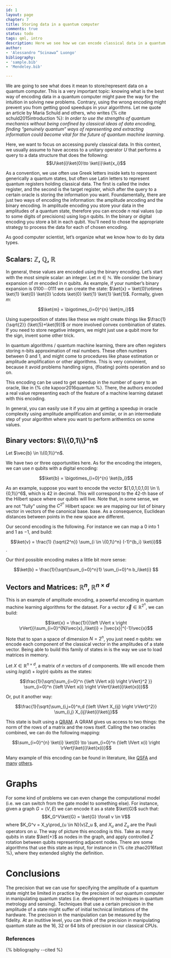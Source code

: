```yaml
--- 
id: 1
layout: page
chapter: 7 
title: Storing data in a quantum computer
comments: true 
status: todo
tags: qml, intro 
description: Here we see how we can encode classical data in a quantum computer, and why it is important in quantum machine learning.
author:
- 'Alessandro “Scinawa” Luongo'
bibliography:
- 'sample.bib'
- 'Mendeley.bib'

---
```


We are going to see what does it mean to store/represent data on a
quantum computer. This is a very important topic: knowing what is the best way of encoding data in a quantum computer might pave the way for the intuition in solving new problems. Contrary, using the wrong encoding might prevent you from getting good speedups in your algorithms. Let me quote an
article by Maria Schuld and others, who writes {% cite schuld2015introduction %}: _In order to use the strengths of quantum mechanics without being confined by classical ideas of data encoding, finding “genuinely quantum” ways of representing and extracting information could become vital for the future of quantum machine learning_. 

Here, we want to focus on accessing purely classical data. In this context, we usually assume to have access to a unitary operator $U$ that performs a query to a data structure that does the following: 
$$U\ket{i}\ket{0}\to \ket{i}\ket{x_i}$$

As a convention, we use often use Greek letters inside kets to represent generically a quantum states, but often use Latin letters to represent quantum registers holding classical data. 
The first is called the index register, and the second is the target register, which after the query to a certain oracle is storing the information you want. 
Foundamentally, there are just two ways of encoding the information: the amplitude ancoding and the binary encoding. In amplitude encoding you store your data in the amplitudes of a quantum state, therefore you can encode $n$ real values (up to some digits of precisions) using $\log n$ qubits. In the binary or digital encoding you store a bit in each qubit. You'll need to chose the appropriate strategy to process the data for each of chosen encoding. 

As good computer scientist, let’s organize what we know how to do by data types.

Scalars: $\mathbb{Z}$, $\mathbb{Q}$, $\mathbb{R}$
-------------------------------------------------------
In general, these values are encoded using the binary encoding. 
Let’s start with the most simple scalar: an integer. Let
$m \in \mathbb{N}$. We consider the binary expansion of $m$ encoded in $n$ qubits.  As example,
if your number’s binary expansion is $0100\cdots0111$ we can create the
state:
$\ket{x} =  \ket{0}\otimes \ket{1} \ket{0} \ket{0} \cdots \ket{0} \ket{1} \ket{1} \ket{1}$.
Formally, given $m$:

$$\ket{m} = \bigotimes_{i=0}^{n} \ket{m_i}$$

Using superposition of states like these we might create things like
$\frac{1}{\sqrt{2}} (\ket{5}+\ket{9})$ or more involved convex
combination of states. If you need to store negative integers, we might just use a qubit more for the sign, invent some other trick.

In quantum algorithms / quantum machine learning, there are often registers storing n-bits approximation of real numbers. These often numbers between $0$ and $1$, and might come to procedures like phase estimation or amplitude amplification or other algorithms. This is very convinient, because it avoid problems handling signs, (floating) points operation and so on.


This encoding can be used to get speedup in the number of query to
an oracle, like in {% cite kapoor2016quantum %}. There, the authors encoded a real value representing each of the feature of a machine learning dataset with this encoding.

In general, you can easily use it if you aim at getting a speedup in oracle complexity using amplitude
amplification and similar, or in an intermediate step of your algorithm where you want to perform arithemtics on some values.


Binary vectors: $\\{0,1\\}^n$
---------------------------

Let $\vec{b} \in \\{0,1\\}^n$.

We have two or three opportunities here. As for the encoding the integers, we can use $n$ qubits with a digital encoding:

$$\ket{b} = \bigotimes_{i=0}^{n} \ket{b_i}$$

As an example, suppose you want to encode the vector
$[1,0,1,0,1,0] \in \\{0,1\\}^6$, which is $42$ in decimal. This will
correspond to the $42$-th base of the Hilbert space where our qubits
will live. Note that, in some sense, we are not "fully" using the $C^{2^{n}}$
Hilbert space: we are mapping our list of binary vector in vectors of the canonical base.
base. As a consequence, Euclidean distances between points in the new space are
different. 

Our second encoding is the following. For instance we can map a $0$ into
$1$ and $1$ as $-1$, and build:

$$\ket{v} = \frac{1} {\sqrt{2^n}} \sum_{i \in \{0,1\}^n} (-1)^{b_i} \ket{i}$$.

Our third possible encoding makes a little bit more sense:

$$\ket{b} = \frac{1}{\sqrt{\sum_{i=0}^n}1} \sum_{i=0}^n b_i\ket{i} $$



Vectors and Matrices: $\mathbb{R}^n$, $\mathbb{R}^{n \times d}$
-----------------------------------------------------------------

This is an example of amplitude encoding, a powerful encoding in quantum machine learning algorithms for the dataset. For a vector
$\vec{x} \in \mathbb{R}^{2^n}$, we can build:

$$\ket{x} = \frac{1}{{\left \lVert x \right \rVert}}\sum_{i=0}^{N}\vec{x}_i\ket{i} = |\vec{x}|^{-1}\vec{x}$$

Note that to span a space of dimension $N=2^n$, you just need $n$
qubits: we encode each component of the classical vector in the
amplitudes of a state vector. Being able to build this family of states in is the way we use to load matrices in memory.

Let
$X \in \mathbb{R}^{n \times d}$, a matrix of $n$ vectors of $d$
components. We will encode them using $log(d)+log(n)$ qubits as the
states:

$$\frac{1}{\sqrt{\sum_{i=0}^n {\left \lVert x(i) \right \rVert}^2 }} \sum_{i=0}^n {\left \lVert x(i) \right \rVert}\ket{i}\ket{x(i)}$$

Or, put it another way:

$$\frac{1}{\sqrt{\sum_{i,j=0}^n,d {\left \lVert X_{ij} \right \rVert}^2}} \sum_{i,j} X_{ij}\ket{i}\ket{j}$$

This state is built using a [QRAM](qram). A QRAM gives us access to two things: the norm of
the rows of a matrix and the rows itself. Calling the two oracles
combined, we can do the following mapping:

$$\sum_{i=0}^{n} \ket{i} \ket{0} \to  \sum_{i=0}^n {\left \lVert  x(i)  \right \rVert}\ket{i}\ket{x(i)}$$

Many example of this encoding can be found in literature, like [QSFA](QSFA) and [many](https://arxiv.org/abs/1811.03975) [others]().

Graphs
======

For some kind of problems we can even change the computational model (i.e.
we can switch from the gate model to something else). For instance,
given a graph $G=(V,E)$ we can encode it as a state $\ket{G}$ such that:
$$K_G^V\ket{G} = \ket{G} \forall v \in V$$ where
$K_G^v = X_y\prod_{u \in N}(v)Z_u $, and $X_u$ and $Z_u$ are the Pauli
operators on $u$. The way of picture this encoding is this. Take as many
qubits in state $\ket{+}$ as nodes in the graph, and apply controlled
$Z$ rotation between qubits representing adjacent nodes. There are some
algorithms that use this state as input, for instance in {% cite zhao2016fast %}, where they extended slighly the definition.

Conclusions
===========

The precision that we can use for specifying the amplitude of a quantum state might be limited in practice by the precision of our quantum computer in manipulating quantum states (i.e. development in techniques
in quantum metrology and sensing). Techniques that use a certain precision in the amplitude of a state might suffer of initial technical limitations of the hardware. The precision in the manipulation can be measured by the fidelity. At an inutitive level, you can think of the precision in manipulating quantum state as the 16, 32 or 64 bits of precision in our classical CPUs. 


### References

{% bibliography --cited %}

